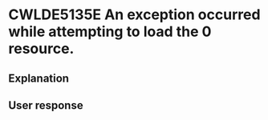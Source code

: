# CWLDE5135E An exception occurred while attempting to load the 0 resource.

## Explanation

## User response